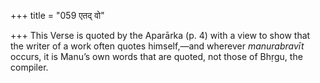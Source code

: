 +++
title = "059 एतद् वो"

+++
This Verse is quoted by the Aparārka (p. 4) with a view to show that the
writer of a work often quotes himself,—and wherever *manurabravīt*
occurs, it is Manu’s own words that are quoted, not those of Bhṛgu, the
compiler.
